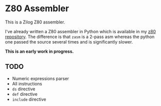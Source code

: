# Z80 Assembler


This is a Zilog Z80 assembler.

I've already written a Z80 assembler in Python which is available in my
[z80 repository](https://github.com/adzierzanowski/z80/). The difference is that
`zasm` is a 2-pass asm whereas the python one passed the source several times and
is significantly slower.

**This is an early work in progress.**

## TODO

* Numeric expressions parser
* All instructions
* `ds` directive
* `def` directive
* `include` directive

